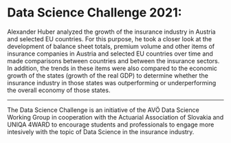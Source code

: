 # Data Science Challenge 2021:

Alexander Huber analyzed the growth of the insurance industry in Austria and selected EU countries. For this purpose, he took a closer look at the development of balance sheet totals, premium volume and other items of insurance companies in Austria and selected EU countries over time and made comparisons between countries and between the insurance sectors. In addition, the trends in these items were also compared to the economic growth of the states (growth of the real GDP) to determine whether the insurance industry in those states was outperforming or underperforming the overall economy of those states.


---

The Data Science Challenge is an initiative of the AVÖ Data Science Working Group in cooperation with the Actuarial Association of Slovakia and UNIQA 4WARD to encourage students and professionals to engage more intesively with the topic of Data Science in the insurance industry. 
